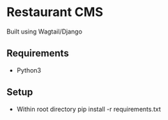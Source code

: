 # Restaurant CMS
Built using Wagtail/Django

## Requirements
- Python3

## Setup
- Within root directory
      pip install -r requirements.txt
